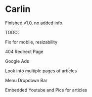 # Carlin
Finished v1.0, no added info

TODO:

  Fix for mobile, resizability
  
  404 Redirect Page
  
  Google Ads
  
  Look into multiple pages of articles
  
  Menu Dropdown Bar
  
  Embedded Youtube and Pics for articles
  
  
